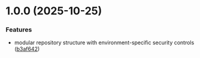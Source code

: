 # 1.0.0 (2025-10-25)


### Features

* modular repository structure with environment-specific security controls ([b3af642](https://github.com/happycuban/eks-karpenter/commit/b3af642bea3c2c1d86e3d6b03d26bac3388b74d3))
